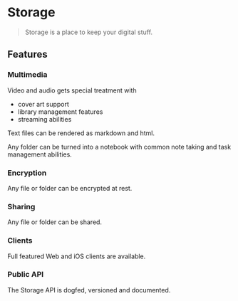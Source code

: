 # Storage

> Storage is a place to keep your digital stuff.

## Features

### Multimedia

Video and audio gets special treatment with

- cover art support
- library management features
- streaming abilities

Text files can be rendered as markdown and html.

Any folder can be turned into a notebook with common note taking and task management abilities.

### Encryption

Any file or folder can be encrypted at rest.

### Sharing

Any file or folder can be shared.

### Clients

Full featured Web and iOS clients are available.

### Public API

The Storage API is dogfed, versioned and documented.
